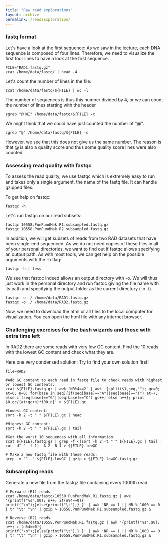 ```yaml
---
title: "Raw read explorations"
layout: archive
permalink: /readsExploration/
---
```


### fastq format

Let's have a look at the first sequence: As we saw in the lecture, each DNA sequence is composed of four lines. Therefore, we need to visualize the first four lines to have a look at the first sequence.

```shell
FILE="RAD1.fastq.gz"
zcat /home/data/fastq/ | head -4
```

Let's count the number of lines in the file:

```shell
zcat /home/data/fastq/${FILE} | wc -l
```

The number of sequences is thus this number divided by 4, or we can count the number of lines starting with the header

```shell
zgrep "@HWI" /home/data/fastq/${FILE} -c
```

We might think that we could have just counted the number of "@".
```shell
zgrep "@" /home/data/fastq/${FILE} -c
```
However, we see that this does not give us the same number. The reason is that @ is also a quality score and thus some quality score lines were also counted.


### Assessing read quality with fastqc

To assess the read quality, we use fastqc which is extremely easy to run and takes only a single argument, the name of the fastq file. It can handle gzipped files.

To get help on fastqc:
```shell
fastqc -h
```

Let's run fastqc on our read subsets:
```shell
fastqc 10558.PunPundMak.R1.subsampled.fastq.gz
fastqc 10558.PunPundMak.R2.subsampled.fastq.gz
```

In addition, we will get subsets of reads from two RAD datasets that have been single-end sequenced. As we do not need copies of these files in all of your personal directories, we want to find out if fastqc allows specifying an output path. As with most tools, we can get help on the possible arguments with the -h flag:
```shell
fastqc -h | less
```

We see that fastqc indeed allows an output directory with -o. We will thus just work in the personal directory and run fastqc giving the file name with its path and specifying the output folder as the current directory (-o ./).

```shell
fastqc -o ./ /home/data/RAD1.fastq.gz
fastqc -o ./ /home/data/RAD2.fastq.gz
```

Now, we need to download the html or all files to the local computer for visualization. You can open the html file with any internet browser.


### Challenging exercises for the bash wizards and those with extra time left

In RAD2 there are some reads with very low GC content. Find the 10 reads with the lowest GC content and check what they are.


Here one very condensed solution: Try to find your own solution first!
```shell
file=RAD2

#Add GC content to each read in fastq file to check reads with highest or lowest GC contents:
zcat ${FILE}.fastq.gz | awk 'NR%4==2' | awk '{split($1,seq,""); gc=0; at=0; n=0; for(base in seq){if(seq[base]=="A"||seq[base]=="T") at++; else if(seq[base]=="G"||seq[base]=="C") gc++; else n++}; print $0,gc/(at+gc+n)*100,n}' > ${FILE}.gc

#Lowest GC content:
sort -k 2 -t " " ${FILE}.gc | head

#Highest GC content:
sort -k 2 -t " " ${FILE}.gc | tail

#Get the worst 10 sequences with all information:
zcat ${FILE}.fastq.gz | grep -f <(sort -k 2 -t " " ${FILE}.gc | tail | cut -d" " -f 1) -A 2 -B 1 > ${FILE}.lowGC

# Make a new fastq file with these reads:
grep -v "^--" ${FILE}.lowGC | gzip > ${FILE}.lowGC.fastq.gz
```

### Subsampling reads
Generate a new file from the fastqz file containing every 1000th read.

```shell
# Forward (R1) reads
zcat /home/data/fastq/10558.PunPundMak.R1.fastq.gz | awk '{printf("%s",$0); n++; if(n%4==0){
printf("\n");}else{printf("\t");} }' | awk 'NR == 1 || NR % 1000 == 0' | tr "\t" "\n" | gzip > 10558.PunPundMak.R1.subsampled.fastq.gz &

# Reverse (R2) reads
zcat /home/data/10558.PunPundMak.R1.fastq.gz | awk '{printf("%s",$0); n++; if(n%4==0){
printf("\n");}else{printf("\t");} }' | awk 'NR == 1 || NR % 1000 == 0' | tr "\t" "\n" | gzip > 10558.PunPundMak.R1.subsampled.fastq.gz &
```
